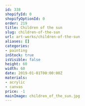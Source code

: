 ```yaml
---
id: 338
shopifyId: 0
shopifyOptionId: 0
order: 219
title: Children of the sun
slug: children-of-the-sun
url: art-works/children-of-the-sun
aliases: []
categories:
- painting
inStock: true
isVisible: false
height: 60
width: 60
date: 2019-01-01T00:00:00Z
materials:
- acrylic
- canvas
price: -1
mainImage: children_of_the_sun.jpg
---
```

